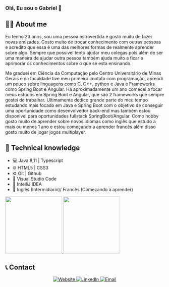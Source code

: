 ### Olá, Eu sou o Gabriel 👋

<!--
**GabrielFaria23/GabrielFaria23** is a ✨ _special_ ✨ repository because its `README.md` (this file) appears on your GitHub profile.!-->
## **:man_technologist: About me**
Eu tenho 23 anos, sou uma pessoa estrovertida e gosto muito de fazer novas amizades. Gosto muito de trocar conhecimento com outras pessoas e acredito que essa é uma das melhores formas de realmente aprender sobre algo. Sempre que possivel tento ajudar meu colegas pois além de ser uma maneira de ajudar outra pessoa também ajuda muito a fixar e aprimorar os conhecimentos sobre o que se esta ensinando.

Me graduei em Ciência da Computação pelo Centro Universitário de Minas Gerais e na faculdade tive meu primeiro contato com programação, aprendi um pouco sobre linguagens como C, C++, python e Java e Frameworks como Spring Boot e Angular. Há aproximadamente um ano comecei a focar meus estudos em Spring Boot e Angular, que são 2 frameworks que sempre gostei de trabalhar. Ultimamente dedico grande parte do meu tempo estudando mais focado em Java e Spring Boot com o objetivo de conseguir uma oportunidade como desenvolvedor back-end mas também estou disponivel para oportunidades fullstack SpringBoot/Angular. Como hobby gosto muito de aprender sobre novos idiomas como inglês que estudo a mais ou menos 1 ano e estou começando a aprender francês além disso gosto muito de jogar jogos multiplayer.

## **🧰 Technical knowledge**
- 💻 Java 8,11 | Typescript
- 🌐 HTML5 | CSS3
- ⚙️ Git | Github
- 🔧 Visual Studio Code
- 🔧 IntelliJ IDEA
- 📖 Inglês (Intermidiario)/ Francês (Começando a aprender) 


<a href="https://github.com/GabrielFaria23">
  <img height="180em" src="https://github-readme-stats.vercel.app/api?username=GabrielFaria23&theme=buefy&show_icons=true" />
  <img height="180em" src="https://github-readme-stats.vercel.app/api/top-langs/?username=GabrielFaria23&theme=buefy&layout=compact" />
</a>

## **📞 Contact**
<p align="center">
  <a href="https://gabrielfaria.herokuapp.com/">
    <img alt="Website" src="https://img.shields.io/badge/Website-gabrielfaria.herokuapp.app-blue?style=flat-square&logo=google-chrome">
  </a>
  <a href="https://www.linkedin.com/in/gabrielnunesfaria/">
    <img alt="LinkedIn" src="https://img.shields.io/badge/LinkedIn-Gabriel%20Faria-blue?style=flat-square&logo=linkedin">
  </a>
  <a href="mailto:gabrielnunesfariapta@hotmail.com">
    <img alt="Email" src="https://img.shields.io/badge/Email-gabrielnunesfariapta@hotmail.com-blue?style=flat-square&logo=appveyor">
  </a>
</p>
